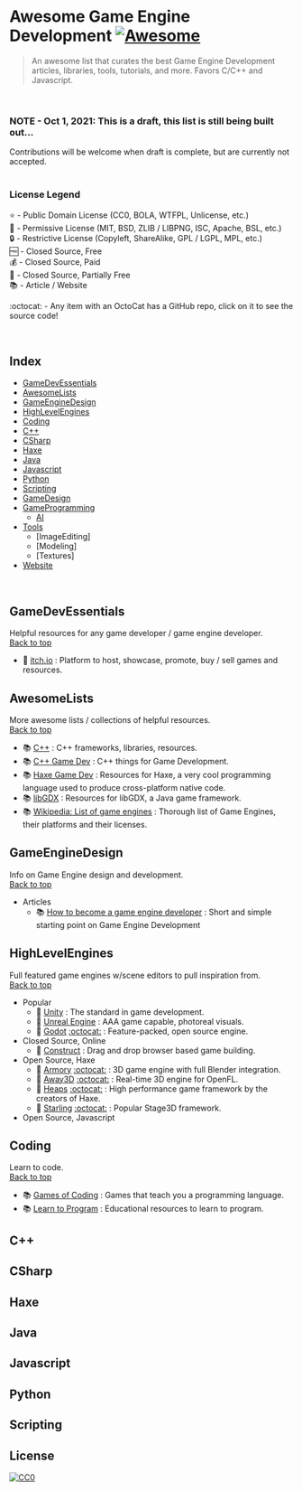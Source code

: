 # Awesome Game Engine Development [![Awesome](https://awesome.re/badge-flat.svg)](https://awesome.re)

> An awesome list that curates the best Game Engine Development articles, libraries, tools, tutorials, and more. Favors C/C++ and Javascript.

<br>

### NOTE - Oct 1, 2021: This is a draft, this list is still being built out...

Contributions will be welcome when draft is complete, but are currently not accepted.
<br><br>

### License Legend

:star: - Public Domain License (CC0, BOLA, WTFPL, Unlicense, etc.)\
:tada: - Permissive License (MIT, BSD, ZLIB / LIBPNG, ISC, Apache, BSL, etc.)\
:lock: - Restrictive License (Copyleft, ShareAlike, GPL / LGPL, MPL, etc.)\
:free: - Closed Source, Free\
:moneybag: - Closed Source, Paid\
:money_with_wings: - Closed Source, Partially Free\
:books: - Article / Website

:octocat: - Any item with an OctoCat has a GitHub repo, click on it to see the source code!

<br>

## Index
- [GameDevEssentials](#GameDevEssentials)
- [AwesomeLists](#AwesomeLists)
- [GameEngineDesign](#GameEngineDesign)
- [HighLevelEngines](#HighLevelEngines)
- [Coding](#Coding)
- [C++](#C++)
- [CSharp](#CSharp)
- [Haxe](#Haxe)
- [Java](#Java)
- [Javascript](#Javascript)
- [Python](#Python)
- [Scripting](#Scripting)
- [GameDesign](#GameDesign)
- [GameProgramming](#GameProgramming)
    - [AI](#AI)
- [Tools](#Tools)
    - [ImageEditing]
    - [Modeling]
    - [Textures]
- [Website](#Website)

<br>

## GameDevEssentials
Helpful resources for any game developer / game engine developer.\
[Back to top](#Index)
- :money_with_wings: [itch.io](https://itch.io) : Platform to host, showcase, promote, buy / sell games and resources.

## AwesomeLists
More awesome lists / collections of helpful resources.\
[Back to top](#Index)
- :books: [C++](https://github.com/fffaraz/awesome-cpp#readme) : C++ frameworks, libraries, resources.
- :books: [C++ Game Dev](https://github.com/Caerind/AwesomeCppGameDev#readme) : C++ things for Game Development.
- :books: [Haxe Game Dev](https://github.com/Dvergar/awesome-haxe-gamedev#readme) : Resources for Haxe, a very cool programming language used to produce cross-platform native code.
- :books: [libGDX](https://github.com/rafaskb/awesome-libgdx#readme) : Resources for libGDX, a Java game framework.
- :books: [Wikipedia: List of game engines](https://en.wikipedia.org/wiki/List_of_game_engines) : Thorough list of Game Engines, their platforms and their licenses.

## GameEngineDesign
Info on Game Engine design and development.\
[Back to top](#Index)
- Articles
    - :books: [How to become a game engine developer](https://www.haroldserrano.com/blog/how-to-become-a-game-engine-developer) : Short and simple starting point on Game Engine Development

## HighLevelEngines
Full featured game engines w/scene editors to pull inspiration from.\
[Back to top](#Index)
- Popular
    - :money_with_wings: [Unity](https://unity.com) : The standard in game development.
    - :money_with_wings: [Unreal Engine](https://www.unrealengine.com) : AAA game capable, photoreal visuals.
    - :tada: [Godot](https://godotengine.org) [:octocat:](https://github.com/godotengine/godot) : Feature-packed, open source engine.
- Closed Source, Online
    - :money_with_wings: [Construct](https://www.construct.net/) : Drag and drop browser based game building.
- Open Source, Haxe
    - :tada: [Armory](https://armory3d.org) [:octocat:](https://github.com/armory3d/armory) : 3D game engine with full Blender integration.
    - :tada: [Away3D](https://www.away3d.com) [:octocat:](https://github.com/openfl/away3d) : Real-time 3D engine for OpenFL.
    - :tada: [Heaps](https://heaps.io) [:octocat:](https://github.com/HeapsIO/heaps) : High performance game framework by the creators of Haxe.
    - :tada: [Starling](https://gamua.com/starling/) [:octocat:](https://github.com/openfl/starling) : Popular Stage3D framework.
- Open Source, Javascript

## Coding
Learn to code.\
[Back to top](#Index)
- :books: [Games of Coding](https://github.com/michelpereira/awesome-games-of-coding#readme) : Games that teach you a programming language.
- :books: [Learn to Program](https://github.com/karlhorky/learn-to-program#readme) : Educational resources to learn to program.

## C++
## CSharp
## Haxe
## Java
## Javascript
## Python
## Scripting


## License
[![CC0](https://mirrors.creativecommons.org/presskit/buttons/88x31/svg/cc-zero.svg)](https://creativecommons.org/publicdomain/zero/1.0/)
